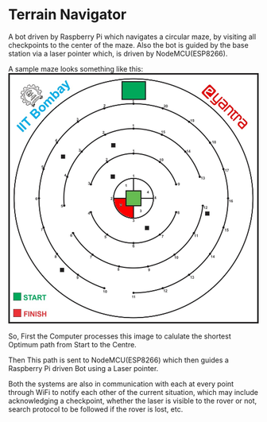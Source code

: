 # Terrain Navigator

A bot driven by Raspberry Pi which navigates a circular maze, by visiting all checkpoints to the center of the maze. Also the bot is guided by the base station via a laser pointer which, is driven by NodeMCU(ESP8266).

A sample maze looks something like this:
![Maze](images/MAP.jpg?raw=true "Maze")


So, First the Computer processes this image to calulate the shortest Optimum path from Start to the Centre.

Then This path is sent to NodeMCU(ESP8266) which then guides a Raspberry Pi driven Bot using a Laser pointer.

Both the systems are also in communication with each at every point through WiFi to notify each other of the current situation, which may include acknowledging a checkpoint, whether the laser is visible to the rover or not, search protocol to be followed if the rover is lost, etc.
